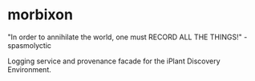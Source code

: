 # morbixon

"In order to annihilate the world, one must RECORD ALL THE THINGS!"
    - spasmolyctic

Logging service and provenance facade for the iPlant Discovery Environment.
